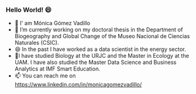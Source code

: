 ### Hello World! 😄

- 👋 I' am Mónica Gómez Vadillo
- 🔭 I’m currently working on my doctoral thesis in the Department of Biogeography and Global Change of the Museo Nacional de Ciencias Naturales (CSIC).
- 😄 In the past I have worked as a data scientist in the energy sector.
- 🌱I have studied Biology at the URJC and the Master in Ecology at the UAM. I have also studied the Master Data Science and Business Analytics at IMF Smart Education.
- 📫 You can reach me on https://www.linkedin.com/in/monicagomezvadillo/
